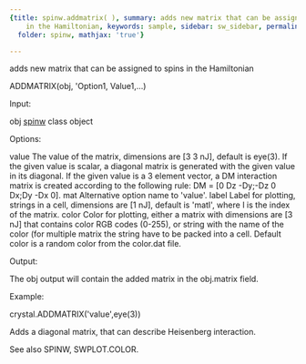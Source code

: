 ```yaml
---
{title: spinw.addmatrix( ), summary: adds new matrix that can be assigned to spins
    in the Hamiltonian, keywords: sample, sidebar: sw_sidebar, permalink: spinw_addmatrix.html,
  folder: spinw, mathjax: 'true'}

---
```

adds new matrix that can be assigned to spins in the Hamiltonian
 
ADDMATRIX(obj, 'Option1, Value1,...)
 
Input:
 
obj       [spinw](spinw.html) class object
 
Options:
 
value     The value of the matrix, dimensions are  [3 3 nJ], default is
          eye(3). If the given value is scalar, a diagonal matrix is
          generated with the given value in its diagonal. If the given
          value is a 3 element vector, a DM interaction matrix is created
          according to the following rule:
          DM = [0 Dz -Dy;-Dz 0 Dx;Dy -Dx 0].
mat       Alternative option name to 'value'.
label     Label for plotting, strings in a cell, dimensions are [1 nJ],
          default is 'matI', where I is the index of the matrix.
color     Color for plotting, either a matrix with dimensions are  [3 nJ]
          that contains color RGB codes (0-255), or string with the name
          of the color (for multiple matrix the string have to be packed
          into a cell. Default color is a random color from the color.dat
          file.
 
Output:
 
The obj output will contain the added matrix in the obj.matrix field.
 
Example:
 
crystal.ADDMATRIX('value',eye(3))
 
Adds a diagonal matrix, that can describe Heisenberg interaction.
 
See also SPINW, SWPLOT.COLOR.
 

